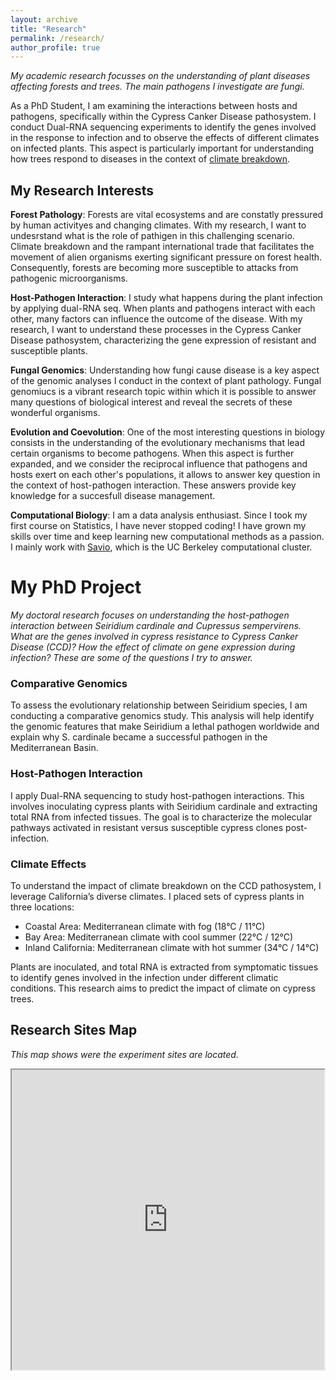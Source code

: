 ```yaml
---
layout: archive
title: "Research"
permalink: /research/
author_profile: true
---
```

_My academic research focusses on the understanding of plant diseases affecting forests and trees. The main pathogens I investigate are fungi._

As a PhD Student, I am examining the interactions between hosts and pathogens, specifically within the Cypress Canker Disease pathosystem. I conduct Dual-RNA sequencing experiments to identify the genes involved in the response to infection and to observe the effects of different climates on infected plants. This aspect is particularly important for understanding how trees respond to diseases in the context of [climate breakdown](https://www.act.nato.int/article/climate-breakdown-and-the-loss-of-biodiversity/#:~:text=Rising%20global%20temperatures%2C%20driven%20by,vital%20ecosystems%20face%20heightened%20risks.).

## My Research Interests

**Forest Pathology**: Forests are vital ecosystems and are constatly pressured by human activityes and changing climates. With my research, I want to undesrstand what is the role of pathigen in this challenging scenario. Climate breakdown and the rampant international trade that facilitates the movement of alien organisms exerting significant pressure on forest health. Consequently, forests are becoming more susceptible to attacks from pathogenic microorganisms.

**Host-Pathogen Interaction**: I study what happens during the plant infection by applying dual-RNA seq. When plants and pathogens interact with each other, many factors can influence the outcome of the disease. With my research, I want to understand these processes in the Cypress Canker Disease pathosystem, characterizing the gene expression of resistant and susceptible plants. 

**Fungal Genomics**: Understanding how fungi cause disease is a key aspect of the genomic analyses I conduct in the context of plant pathology. Fungal genomiucs is a vibrant research topic within which it is possible to answer many questions of biological interest and reveal the secrets of these wonderful organisms. 

**Evolution and Coevolution**: One of the most interesting questions in biology consists in the understanding of the evolutionary mechanisms that lead certain organisms to become pathogens. When this aspect is further expanded, and we consider the reciprocal influence that pathogens and hosts exert on each other's populations, it allows to answer key question in the context of host-pathogen interaction. These answers provide key knowledge for a succesfull disease management. 

**Computational Biology**: I am a data analysis enthusiast. Since I took my first course on Statistics, I have never stopped coding! I have grown my skills over time and keep learning new computational methods as a passion. I mainly work with [Savio](https://research-it.berkeley.edu/services-projects/high-performance-computing-savio), which is the UC Berkeley computational cluster. 

# My PhD Project
_My doctoral research focuses on understanding the host-pathogen interaction between Seiridium cardinale and Cupressus sempervirens. What are the genes involved in cypress resistance to Cypress Canker Disease (CCD)? How the effect of climate on gene expression during infection? These are some of the questions I try to answer._

### Comparative Genomics
To assess the evolutionary relationship between Seiridium species, I am conducting a comparative genomics study. This analysis will help identify the genomic features that make Seiridium a lethal pathogen worldwide and explain why S. cardinale became a successful pathogen in the Mediterranean Basin.

### Host-Pathogen Interaction
I apply Dual-RNA sequencing to study host-pathogen interactions. This involves inoculating cypress plants with Seiridium cardinale and extracting total RNA from infected tissues. The goal is to characterize the molecular pathways activated in resistant versus susceptible cypress clones post-infection.

### Climate Effects
To understand the impact of climate breakdown on the CCD pathosystem, I leverage California’s diverse climates. I placed sets of cypress plants in three locations:

- Coastal Area: Mediterranean climate with fog (18°C / 11°C)
- Bay Area: Mediterranean climate with cool summer (22°C / 12°C)
- Inland California: Mediterranean climate with hot summer (34°C / 14°C)

Plants are inoculated, and total RNA is extracted from symptomatic tissues to identify genes involved in the infection under different climatic conditions. This research aims to predict the impact of climate on cypress trees.

## Research Sites Map
_This map shows were the experiment sites are located._

<div class="map-container">
  <iframe src="https://www.google.com/maps/d/embed?mid=1TynoeUeLUmi5j1srqO_q9RzBsv49HBE&ehbc=2E312F" width="640" height="480"></iframe>
</div>

<style>
.map-container {
  display: flex;
  justify-content: center;
}
</style>

